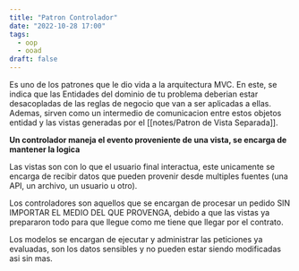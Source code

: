 ```yaml
---
title: "Patron Controlador"
date: "2022-10-28 17:00"
tags: 
  - oop
  - ooad
draft: false
---
```

Es uno de los patrones que le dio vida a la arquitectura MVC. En este, se indica que las Entidades del dominio de tu problema deberian estar desacopladas de las reglas de negocio que van a ser aplicadas a ellas. Ademas, sirven como un intermedio de comunicacion entre estos objetos entidad y las vistas generadas por el [[notes/Patron de Vista Separada]].

**Un controlador maneja el evento proveniente de una vista, se encarga de mantener la logica**

Las vistas son con lo que el usuario final interactua, este unicamente se encarga de recibir datos que pueden provenir desde multiples fuentes (una API, un archivo, un usuario u otro).

Los controladores son aquellos que se encargan de procesar un pedido SIN IMPORTAR EL MEDIO DEL QUE PROVENGA, debido a que las vistas ya prepararon todo para que llegue como me tiene que llegar por el contrato.

Los modelos se encargan de ejecutar y administrar las peticiones ya evaluadas, son los datos sensibles y no pueden estar siendo modificadas asi sin mas.

